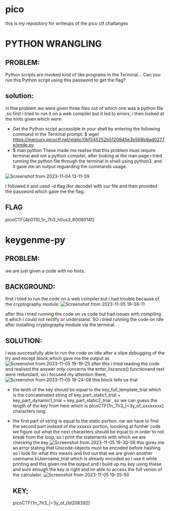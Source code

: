 # pico
this is my repository for writeups of the pico ctf challanges


# PYTHON WRANGLING
## PROBLEM:
Python scripts are invoked kind of like programs in the Terminal... Can you run this Python script using this password to get the flag?
## solution:
in thie problem we were given three files out of which one was a python file ,so first i tried to run it on a web compiler but it led to errors, i then looked at the hints given which were:
* Get the Python script accessible in your shell by entering the following command in the Terminal prompt: $ wget https://mercury.picoctf.net/static/0bf545252b5120845e3b568b9ad0277e/ende.py
* $ man python
These made me realise that this problem must require terminal and not a python compiler, after looking at the man page i tried running the python file through the terminal in shwll using python3. and it gave me an output reguarding the commands usage.

![Screenshot from 2023-11-04 13-11-59](https://github.com/adwait3/pico/assets/148553626/a3683bcf-16c5-462e-8294-6e1d30c4db65)

I followed it and used -d flag (for decode) with our file and then provided the password which gave me the flag.
## FLAG
picoCTF{4p0110_1n_7h3_h0us3_6008014f}


# keygenme-py
## PROBLEM:
we are just given a code with no hints.


## BACKGROUND:
first i tried to run the code on a web compiler but i had trouble because of the cryptography module:
![Screenshot from 2023-11-05 19-38-11](https://github.com/adwait3/pico/assets/148553626/66297520-9fb2-41a7-9170-7b6889a476a5)

after this i tried running the code on vs code but had issues with compiling it which i could not rectify or understand.
SO i tried running the code on idle after installing cryptography module via the terminal.

## SOLUTION:
i was successfully able to run the code on idle after a silpe debugging of the try and except block,which gave me the output as
![Screenshot from 2023-11-05 19-19-25](https://github.com/adwait3/pico/assets/148553626/f6ac6edb-4230-4849-adeb-4c87b19dd3d2)
 after this i tried reading the code and realised the answer only concerns the enter_liscence()
functionand rest were redundant, so i focused my attention there,
![Screenshot from 2023-11-05 19-24-08](https://github.com/adwait3/pico/assets/148553626/1bc4f7ba-47bf-4cdd-8e45-0ce3915fffab)
this block tells us that
* the lenth of the key should be equal to the key_full_template_trial which is the concatenated string of key_part_static1_trial + key_part_dynamic1_trial + 
 key_part_static2_trial , so we can guess the length of the key from here which is picoCTF{1n_7h3_|<3y_of_xxxxxxxx} characters long 
* the first part of string is equal to the static portion.
  ow we have to find the second part instead of the xxxxxx portion, loooking at further code we figure out what the next charaxters should be equal to in order to not break from the loop, so i print the statements with which we are checking the key 
![Screenshot from 2023-11-05 19-30-58](https://github.com/adwait3/pico/assets/148553626/82b1fe59-3ef4-4991-8583-e717815b410f)
  this gives me an error stating that Unicode-objects must be encoded before hashing so i look for what this means and fnd out that we are given another username bUsername_trial which is already encoded so i use it while printing and this given me the output and i build up my key using thiese and sure enough the key is right and im able to access the full verion of the calculator.
  ![Screenshot from 2023-11-05 19-35-50](https://github.com/adwait3/pico/assets/148553626/48585f5e-a6ff-4ca7-9bc7-5aad7ac8a69a)

  ## KEY;
  picoCTF{1n_7h3_|<3y_of_0d208392}

  #
  

